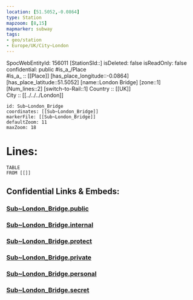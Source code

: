 ```yaml
---
location: [51.5052,-0.0864] 
type: Station 
mapzoom: [8,15] 
mapmarker: subway 
tags:
- geo/station
- Europe/UK/City~London
---
```

SpocWebEntityId: 156011
[StationSId::] 
isDeleted: false
isReadOnly: false
confidential: public
#is_a_/Place  
#is_a_ :: [[Place]] 
[has_place_longitude::-0.0864] 
[has_place_latitude::51.5052] 
[name::London Bridge] 
[zone::1] 
[Num_lines::2] 
[switch-to-Rail::1] 
Country :: [[UK]]  
City :: [[../../../London]]  


```leaflet
id: Sub~London_Bridge
coordinates: [[Sub~London_Bridge]] 
markerFile: [[Sub~London_Bridge]] 
defaultZoom: 11 
maxZoom: 18
```


# Lines: 
```dataview
TABLE 
FROM [[]] 
```


## Confidential Links & Embeds: 

### [Sub~London_Bridge.public](/_public/\Earth\Continent\Europe\Europe~North\UK\England\Regions~England\London,Greater\cities~GreaterLondon\Underground\StationSub~London_Bridge.public.md) 

### [Sub~London_Bridge.internal](/_internal/\Earth\Continent\Europe\Europe~North\UK\England\Regions~England\London,Greater\cities~GreaterLondon\Underground\StationSub~London_Bridge.internal.md) 

### [Sub~London_Bridge.protect](/_protect/\Earth\Continent\Europe\Europe~North\UK\England\Regions~England\London,Greater\cities~GreaterLondon\Underground\StationSub~London_Bridge.protect.md) 

### [Sub~London_Bridge.private](/_private/\Earth\Continent\Europe\Europe~North\UK\England\Regions~England\London,Greater\cities~GreaterLondon\Underground\StationSub~London_Bridge.private.md) 

### [Sub~London_Bridge.personal](/_personal/\Earth\Continent\Europe\Europe~North\UK\England\Regions~England\London,Greater\cities~GreaterLondon\Underground\StationSub~London_Bridge.personal.md) 

### [Sub~London_Bridge.secret](/_secret/\Earth\Continent\Europe\Europe~North\UK\England\Regions~England\London,Greater\cities~GreaterLondon\Underground\StationSub~London_Bridge.secret.md)

